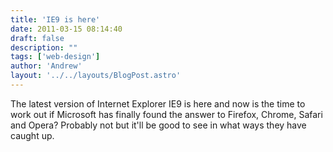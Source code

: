 ```yaml
---
title: 'IE9 is here'
date: 2011-03-15 08:14:40
draft: false
description: ""
tags: ['web-design']
author: 'Andrew'
layout: '../../layouts/BlogPost.astro'
---
```


The latest version of Internet Explorer IE9 is here and now is the time to work out if Microsoft has finally found the answer to Firefox, Chrome, Safari and Opera? Probably not but it'll be good to see in what ways they have caught up.
